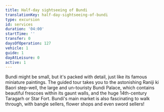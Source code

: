 ```yaml
---
title: Half-day sightseeing of Bundi
translationKey: half-day-sightseeing-of-bundi
type: excursion
id: services
duration: '04:00'
startTime: ''
transfer: 0
daysOfOperation: 127
vehicle: 1
guide: 1
dayAtLeisure: 0
active: 1
---
```

Bundi might be small, but it's packed with detail, just like its famous miniature paintings. The guided tour takes you to the astonishing Raniji ki Baori step-well, the large and un-touristy Bundi Palace, which contains beautiful frescoes within its gaunt walls, and the huge 14th-century Taragarh or Star Fort. Bundi's main market is also fascinating to walk through, with bangle sellers, flower shops and even sword sellers!